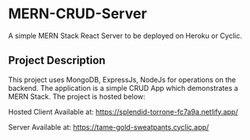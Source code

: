 # MERN-CRUD-Server
A simple MERN Stack React Server to be deployed on Heroku or Cyclic. 

## Project Description

This project uses MongoDB, ExpressJs, NodeJs for operations on the backend. The application is a simple CRUD App which demonstrates a MERN Stack. The project is hosted below:

Hosted Client Available at: https://splendid-torrone-fc7a9a.netlify.app/

Server Available at: https://tame-gold-sweatpants.cyclic.app/
